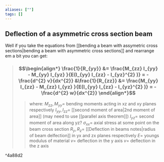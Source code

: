 ```yaml
---
aliases: [""]
tags: []
---
```


## Deflection of a asymmetric cross section beam


Well if you take the equations from [[bending a beam with assymetric cross sections|bending a beam with asymmetric cross sections]] and rearrange em a bit you can get:

> ### $$\begin{align*} \frac{1}{R_{yy}} &= \frac{M_{zz} I_{yy} - M_{yy} I_{yz} }{E(I_{yy} I_{zz} - I_{yz}^{2} )} = - \frac{d^{2} v}{dx^{2}} &\frac{1}{R_{zz}} &= \frac{M_{yy} I_{zz} - M_{zz} I_{yz} }{E(I_{yy} I_{zz} - I_{yz}^{2} )} = - \frac{d^{2} w}{dx^{2}}  \end{align*}$$
>> where:
>> $M_{zz},M_{yy}=$ bending moments acting in xz and xy planes respectively
>> $I_{yy}, I_{zz}=$ [[second moment of area|2nd moment of area]] (may need to use [[parallel axis theorem]])
>> $I_{yz}=$ second moment of area along yz?
>> $\sigma_{xx}=$ axial stress at some point on the beam cross section
>> $R_{y},R_{z}=$ [[Deflection in beams notes|radius of beam delfection]] in yx and zx planes respectively
>> $E=$ youngs modulus of material
>> $v=$ deflection in the y axis
>> $v=$ deflection in the z axis

^4a88d2

